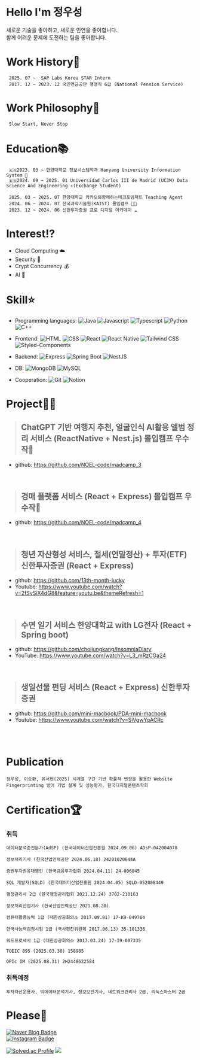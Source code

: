 # Hello I'm 정우성
새로운 기술을 좋아하고, 새로운 인연을 좋아합니다. <br />
함께 어려운 문제에 도전하는 팀을 좋아합니다. 

# Work History💼
     2025. 07 ~  SAP Labs Korea STAR Intern
     2017. 12 ~ 2023. 12 국민연금공단 행정직 6급 (National Pension Service)  
     
# Work Philosophy🧐 
     Slow Start, Never Stop

# Education📚
     🇰🇷2023. 03 ~ 한양대학교 정보시스템학과 Hanyang University Information System 🦁   
     🇪🇸2024. 09 ~ 2025. 01 Universidad Carlos III de Madrid (UC3M) Data Science And Engineering ✈️(Exchange Student)

     2025. 03 ~ 2025. 07 한양대학교 카카오와함께하는테크포임팩트 Teaching Agent
     2024. 06 ~ 2024. 07 한국과학기술원(KAIST) 몰입캠프 👨‍💻
     2023. 12 ~ 2024. 06 신한투자증권 프로 디지털 아카데미 ☁️

     

# Interest⁉️
- Cloud Computing ☁️  
- Security 🔐
- Crypt Concurrency 💰
- AI 🤖
  
# Skill⭐️

- Programming languages:
![Java](https://img.shields.io/badge/-Java-007396?style=flat&logo=Java&logoColor=white)
![Javascript](https://img.shields.io/badge/-Javascript-F7DF1E?style=flat&logo=Javascript&logoColor=white)
![Typescript](https://img.shields.io/badge/-Typescript-3178C6?style=flat&logo=Typescript&logoColor=white)
![Python](https://img.shields.io/badge/-Python-3776AB?style=flat&logo=Python&logoColor=white)
![C++](https://img.shields.io/badge/-C++-00599C?style=flat&logo=C%2B%2B&logoColor=white)

- Frontend:
![HTML](https://img.shields.io/badge/-HTML5-E34F26?style=flat&logo=HTML5&logoColor=white)
![CSS](https://img.shields.io/badge/-CSS-1572B6?style=flat&logo=CSS3&logoColor=white)
![React](https://img.shields.io/badge/-React-61DAFB?style=flat&logo=React&logoColor=white)
![React Native](https://img.shields.io/badge/-React%20Native-61DAFB?style=flat&logo=React&logoColor=white)
![Tailwind CSS](https://img.shields.io/badge/-TailwindCSS-06B6D4?style=flat&logo=TailwindCSS&logoColor=white)
![Styled-Components](https://img.shields.io/badge/-Styled--Components-DB7093?style=flat&logo=styled-components&logoColor=white)

- Backend:
![Express](https://img.shields.io/badge/-Express-000000?style=flat&logo=Express&logoColor=white)
![Spring Boot](https://img.shields.io/badge/-Spring%20Boot-6DB33F?style=flat&logo=Spring%20Boot&logoColor=white)
![NestJS](https://img.shields.io/badge/-NestJS-E0234E?style=flat&logo=NestJS&logoColor=white)

- DB:
![MongoDB](https://img.shields.io/badge/-MongoDB-47A248?style=flat&logo=MongoDB&logoColor=white)
![MySQL](https://img.shields.io/badge/-MySQL-4479A1?style=flat&logo=MySQL&logoColor=white)

- Cooperation:
![Git](https://img.shields.io/badge/-Git-F05032?style=flat&logo=git&logoColor=white)
![Notion](https://img.shields.io/badge/-Notion-000000?style=flat&logo=Notion&logoColor=white)

  
# Project👨‍💻

> ## ChatGPT 기반 여행지 추천, 얼굴인식 AI활용 앨범 정리 서비스 (ReactNative + Nest.js) 몰입캠프 우수작👑
- github: [https://github.com/NOEL-code/madcamp_3 ](https://github.com/NOEL-code/madcamp_3)

<br/>

> ## 경매 플랫폼 서비스 (React + Express) 몰입캠프 우수작👑
- github: [https://github.com/NOEL-code/madcamp_4 ](https://github.com/NOEL-code/madcamp_4)

<br/>

> ## 청년 자산형성 서비스, 절세(연말정산) + 투자(ETF) 신한투자증권 (React + Express)
- github: https://github.com/13th-month-lucky
- Youtube: https://www.youtube.com/watch?v=2fSvSiX4dG8&feature=youtu.be&themeRefresh=1

<br/>

> ## 수면 일기 서비스 한양대학교 with LG전자 (React + Spring boot)  
- github: https://github.com/choijungkang/InsomniaDiary  
- YouTube: https://www.youtube.com/watch?v=L3_mRzCGa24    

<br/>

> ## 생일선물 펀딩 서비스 (React + Express) 신한투자증권
- github: https://github.com/mini-macbook/PDA-mini-macbook
- Youtube: https://www.youtube.com/watch?v=SiVgwYqACRc
  
<br/>


  


<br/>

# Publication
```
정우성, 이승환, 유서현(2025) 시계열 구간 기반 확률적 변형을 활용한 Website Fingerprinting 방어 기법 설계 및 성능평가, 한국디지털콘텐츠학회  
```

# Certification🏆


### 취득
```
데이터분석준전문가(AdSP) (한국데이터산업진흥원 2024.09.06) ADsP-042004078

정보처리기사 (한국산업인력공단 2024.06.18) 24201020644A

증권투자권유대행인 (한국금융투자협회 2024.04.11) 24-006045

SQL 개발자(SQLD) (한국데이터산업진흥원 2024.04.05) SQLD-052008449	

행정관리사 2급 (한국행정관리협회 2021.12.24) 3702-210163	

정보처리산업기사 (한국산업인력공단 2021.08.20)

컴퓨터활용능력 1급 (대한상공회의소 2017.09.01) 17-K9-049764

한국사능력검정시험 1급 (국사편찬위원회 2017.06.13) 35-101336

워드프로세서 1급 (대한상공회의소 2017.03.24) 17-I9-007335

TOEIC 895 (2025.03.30) 158985 

OPIc IM (2025.08.31) 2H2448622584
```

### 취득예정
```
투자자산운용사, 빅데이터분석기사, 정보보안기사, 네트워크관리사 2급, 리눅스마스터 2급
```

# Please🙏

[![Naver Blog Badge](https://img.shields.io/badge/Naver%20Blog-eiieonoel-green)](https://blog.naver.com/eiieonoel)
<br/>
[![Instagram Badge](https://img.shields.io/badge/Instagram-eiionoel-E4405F?style=for-the-badge&logo=instagram&logoColor=white)](https://instagram.com/eiionoel)



        




[![Solved.ac Profile](http://mazassumnida.wtf/api/v2/generate_badge?boj=junusong12)](https://solved.ac/junusng12/)
<img src="https://github-readme-stats.vercel.app/api/top-langs/?username=NOEL-code&layout=compact"><br><br>



